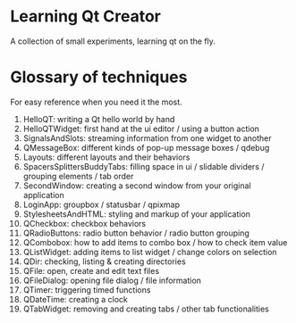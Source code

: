 # Learning Qt Creator
A collection of small experiments, learning qt on the fly.

# Glossary of techniques
For easy reference when you need it the most.

1. HelloQT: writing a Qt hello world by hand
2. HelloQTWidget: first hand at the ui editor / using a button action
3. SignalsAndSlots: streaming information from one widget to another
4. QMessageBox: different kinds of pop-up message boxes / qdebug
5. Layouts: different layouts and their behaviors
6. SpacersSplittersBuddyTabs: filling space in ui / slidable dividers / grouping elements / tab order
7. SecondWindow: creating a second window from your original application
8. LoginApp: groupbox / statusbar / qpixmap
9. StylesheetsAndHTML: styling and markup of your application
10. QCheckbox: checkbox behaviors
11. QRadioButtons: radio button behavior / radio button grouping
12. QCombobox: how to add items to combo box / how to check item value
13. QListWidget: adding items to list widget / change colors on selection
14. QDir: checking, listing & creating directories
15. QFile: open, create and edit text files
16. QFileDialog: opening file dialog / file information
17. QTimer: triggering timed functions
18. QDateTime: creating a clock
19. QTabWidget: removing and creating tabs / other tab functionalities
